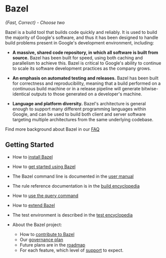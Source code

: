 # Bazel

*{Fast, Correct} - Choose two*

Bazel is a build tool that builds code quickly and reliably. It is used to build
the majority of Google's software, and thus it has been designed to handle
build problems present in Google's development environment, including:

* **A massive, shared code repository, in which all software is built from
source.** Bazel has been built for speed, using both caching and parallelism
to achieve this. Bazel is critical to Google's ability to continue
to scale its software development practices as the company grows.

* **An emphasis on automated testing and releases.** Bazel has
been built for correctness and reproducibility, meaning that a build performed
on a continuous build machine or in a release pipeline will generate
bitwise-identical outputs to those generated on a developer's machine.

* **Language and platform diversity.** Bazel's architecture is general enough to
support many different programming languages within Google, and can be
used to build both client and server software targeting multiple
architectures from the same underlying codebase.

Find more background about Bazel in our [FAQ](docs/FAQ.md)

## Getting Started

  * How to [install Bazel](docs/install.md)
  * How to [get started using Bazel](docs/getting-started.md)
  * The Bazel command line is documented in the  [user manual](docs/bazel-user-manual.html)
  * The rule reference documentation is in the [build encyclopedia](docs/build-encyclopedia.html)
  * How to [use the query command](docs/query.html)
  * How to [extend Bazel](docs/skylark/index.md)
  * The test environment is described in the [test encyclopedia](docs/test-encyclopedia.html)

* About the Bazel project:

  * How to [contribute to Bazel](docs/contributing.md)
  * Our [governance plan](docs/governance.md)
  * Future plans are in the [roadmap](docs/roadmap.md)
  * For each feature, which level of [support](docs/support.md) to expect.

